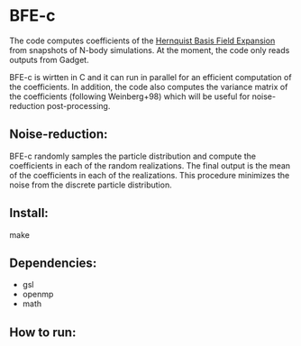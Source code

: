 BFE-c
==========

The code computes coefficients of the [Hernquist Basis Field Expansion](https://ui.adsabs.harvard.edu/abs/1992ApJ...386..375H/abstract)  from snapshots of N-body simulations. 
At the moment, the code only reads outputs from Gadget. 

BFE-c is wirtten in C and it can run in parallel for an efficient computation of the coefficients.
In addition, the code also computes the variance matrix of the coefficients (following Weinberg+98) 
which will be useful for noise-reduction post-processing. 

Noise-reduction:
---------------
BFE-c randomly samples the particle 
distribution and compute the coefficients in each of the random realizations. The final output is the 
mean of the coefficients in each of the realizations. This procedure minimizes the noise
from the discrete particle distribution. 


Install:
--------
make

Dependencies:
-------------

- gsl
- openmp 
- math

How to run:
-----------



